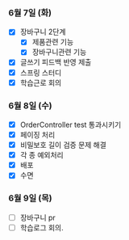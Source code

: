 ### 6월 7일 (화)
- [x] 장바구니 2단계
    - [x] 제품관련 기능
    - [x] 장바구니관련 기능    
- [x] 글쓰기 피드백 반영 제출
- [x] 스프링 스터디
- [x] 학습근로 회의

### 6월 8일 (수)
- [x] OrderController test 통과시키기
- [x] 페이징 처리
- [x] 비밀보호 길이 검증 문제 해결
- [x] 각 종 예외처리
- [x] 배포
- [x] 수면 

### 6월 9일 (목)
- [ ] 장바구니 pr
- [ ] 학습로그 회의.
